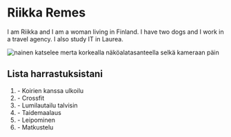 <!DOCTYPE html>
<html>
<head>
  <title>My First HTML Page</title>
</head>
<body>
  <h1>Riikka Remes</h1>
  <p>I am Riikka and I am a woman living in Finland. I have two dogs and I work in a travel agency. I also study IT in Laurea.</p>
  <img src="C:\Users\riikk\OneDrive\Kuvat\Mallorca 2017\IMG_0978.jpg" alt="nainen katselee merta korkealla näköalatasanteella selkä kameraan päin">
  <h2>Lista harrastuksistani</h2>
    <ol>
      <li>- Koirien kanssa ulkoilu</li>
      <li>- Crossfit</li>
      <li>- Lumilautailu talvisin</li>
      <li>- Taidemaalaus</li>
      <li>- Leipominen</li>
      <li>- Matkustelu</li>
      </ol>
</body>
</html>
